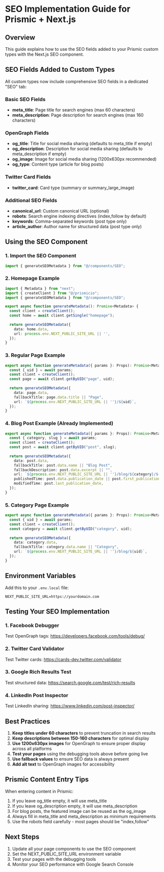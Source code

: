 # SEO Implementation Guide for Prismic + Next.js

## Overview

This guide explains how to use the SEO fields added to your Prismic custom types with the Next.js SEO component.

## SEO Fields Added to Custom Types

All custom types now include comprehensive SEO fields in a dedicated "SEO" tab:

### Basic SEO Fields
- **meta_title**: Page title for search engines (max 60 characters)
- **meta_description**: Page description for search engines (max 160 characters)

### OpenGraph Fields
- **og_title**: Title for social media sharing (defaults to meta_title if empty)
- **og_description**: Description for social media sharing (defaults to meta_description if empty)
- **og_image**: Image for social media sharing (1200x630px recommended)
- **og_type**: Content type (article for blog posts)

### Twitter Card Fields
- **twitter_card**: Card type (summary or summary_large_image)

### Additional SEO Fields
- **canonical_url**: Custom canonical URL (optional)
- **robots**: Search engine indexing directives (index,follow by default)
- **keywords**: Comma-separated keywords (post type only)
- **article_author**: Author name for structured data (post type only)

## Using the SEO Component

### 1. Import the SEO Component

```typescript
import { generateSEOMetadata } from "@/components/SEO";
```

### 2. Homepage Example

```typescript
import { Metadata } from "next";
import { createClient } from "@/prismicio";
import { generateSEOMetadata } from "@/components/SEO";

export async function generateMetadata(): Promise<Metadata> {
  const client = createClient();
  const home = await client.getSingle("homepage");
  
  return generateSEOMetadata({
    data: home.data,
    url: process.env.NEXT_PUBLIC_SITE_URL || '',
  });
}
```

### 3. Regular Page Example

```typescript
export async function generateMetadata({ params }: Props): Promise<Metadata> {
  const { uid } = await params;
  const client = createClient();
  const page = await client.getByUID("page", uid);
  
  return generateSEOMetadata({
    data: page.data,
    fallbackTitle: page.data.title || "Page",
    url: `${process.env.NEXT_PUBLIC_SITE_URL || ''}/${uid}`,
  });
}
```

### 4. Blog Post Example (Already Implemented)

```typescript
export async function generateMetadata({ params }: Props): Promise<Metadata> {
  const { category, slug } = await params;
  const client = createClient();
  const post = await client.getByUID("post", slug);
  
  return generateSEOMetadata({
    data: post.data,
    fallbackTitle: post.data.name || "Blog Post",
    fallbackDescription: post.data.excerpt || "",
    url: `${process.env.NEXT_PUBLIC_SITE_URL || ''}/blog/${category}/${slug}`,
    publishedTime: post.data.publication_date || post.first_publication_date,
    modifiedTime: post.last_publication_date,
  });
}
```

### 5. Category Page Example

```typescript
export async function generateMetadata({ params }: Props): Promise<Metadata> {
  const { uid } = await params;
  const client = createClient();
  const category = await client.getByUID("category", uid);
  
  return generateSEOMetadata({
    data: category.data,
    fallbackTitle: category.data.name || "Category",
    url: `${process.env.NEXT_PUBLIC_SITE_URL || ''}/blog/${uid}`,
  });
}
```

## Environment Variables

Add this to your `.env.local` file:

```env
NEXT_PUBLIC_SITE_URL=https://yourdomain.com
```

## Testing Your SEO Implementation

### 1. Facebook Debugger
Test OpenGraph tags: https://developers.facebook.com/tools/debug/

### 2. Twitter Card Validator
Test Twitter cards: https://cards-dev.twitter.com/validator

### 3. Google Rich Results Test
Test structured data: https://search.google.com/test/rich-results

### 4. LinkedIn Post Inspector
Test LinkedIn sharing: https://www.linkedin.com/post-inspector/

## Best Practices

1. **Keep titles under 60 characters** to prevent truncation in search results
2. **Keep descriptions between 150-160 characters** for optimal display
3. **Use 1200x630px images** for OpenGraph to ensure proper display across all platforms
4. **Test your pages** using the debugging tools above before going live
5. **Use fallback values** to ensure SEO data is always present
6. **Add alt text** to OpenGraph images for accessibility

## Prismic Content Entry Tips

When entering content in Prismic:

1. If you leave og_title empty, it will use meta_title
2. If you leave og_description empty, it will use meta_description
3. For blog posts, the featured image can be reused as the og_image
4. Always fill in meta_title and meta_description as minimum requirements
5. Use the robots field carefully - most pages should be "index,follow"

## Next Steps

1. Update all your page components to use the SEO component
2. Set the NEXT_PUBLIC_SITE_URL environment variable
3. Test your pages with the debugging tools
4. Monitor your SEO performance with Google Search Console